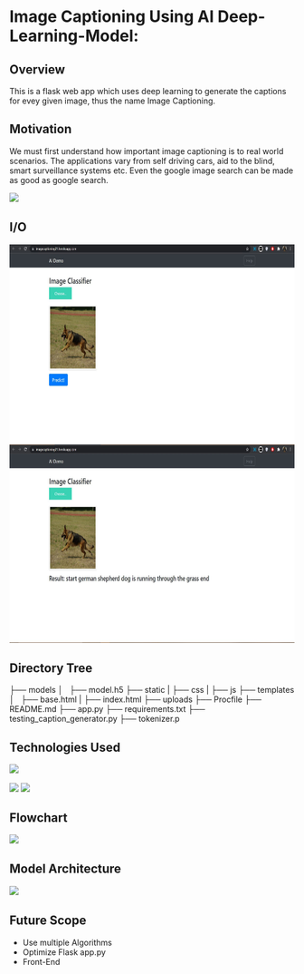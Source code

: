 # Image Captioning Using AI Deep-Learning-Model: 



## Overview
This is a flask web app which uses deep learning to generate the captions for evey given image, thus the name Image Captioning.

## Motivation
We must first understand how important image captioning is to real world scenarios. The applications vary from self driving cars, aid to the blind, smart surveillance systems etc. Even the google image search can be made as good as google search. 

![](https://image-captioning-ai.herokuapp.com/)


## I/O
<img src="https://github.com/Snehal-2310/Image-Captioning/blob/main/uploads/Capture.JPG" width=600 height=350/>
<img src="https://github.com/Snehal-2310/Image-Captioning/blob/main/uploads/Capture1.JPG" width=600 height=350/>

## Directory Tree 


├── models 
│   ├── model.h5
├── static
|   ├── css
|   ├── js
├── templates
│   ├── base.html
|   ├── index.html
├── uploads
├── Procfile
├── README.md
├── app.py
├── requirements.txt
├── testing_caption_generator.py
├── tokenizer.p

## Technologies Used

![](https://forthebadge.com/images/badges/made-with-python.svg)

[<img target="_blank" src="https://flask.palletsprojects.com/en/1.1.x/_images/flask-logo.png" width=170>](https://flask.palletsprojects.com/en/1.1.x/) [<img target="_blank" src="https://number1.co.za/wp-content/uploads/2017/10/gunicorn_logo-300x85.png" width=280>](https://gunicorn.org) 


## Flowchart
![](https://i.imgur.com/0w6Cah1.png)

## Model Architecture
![](https://i.imgur.com/XRYW7Ul.png)


## Future Scope

* Use multiple Algorithms
* Optimize Flask app.py
* Front-End
